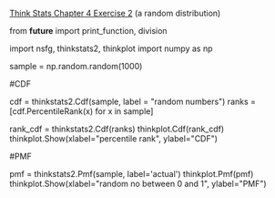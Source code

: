 [Think Stats Chapter 4 Exercise 2](http://greenteapress.com/thinkstats2/html/thinkstats2005.html#toc41) (a random distribution)

  
 from __future__ import print_function, division
 
 import nsfg, thinkstats2, thinkplot
 import numpy as np
 
 
 sample = np.random.random(1000)
 

#CDF
 
 cdf = thinkstats2.Cdf(sample, label = "random numbers")
 ranks = [cdf.PercentileRank(x) for x in sample]
 
 rank_cdf = thinkstats2.Cdf(ranks)
 thinkplot.Cdf(rank_cdf)
 thinkplot.Show(xlabel="percentile rank", ylabel="CDF")

#PMF
 
 pmf = thinkstats2.Pmf(sample, label='actual')
 thinkplot.Pmf(pmf)
 thinkplot.Show(xlabel="random no between 0 and 1", ylabel="PMF")
